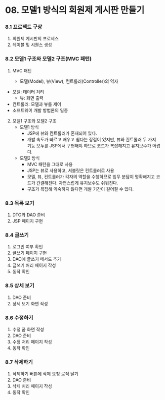 # 08. 모델1 방식의 회원제 게시판 만들기

### 8.1 프로젝트 구상

1. 회원제 게시판의 프로세스
2. 테이블 및 시퀀스 생성



### 8.2 모델1 구조와 모델2 구조(MVC 패턴)

1. MVC 패턴

   - 모델(Model), 뷰(View), 컨트롤러(Controller)의 약자
  - 모델: 데이터 처리
     - 뷰: 화면 출력
  - 컨트롤러: 모델과 뷰를 제어
   - 소프트웨어 개발 방법론의 일종

2. 모델1 구조와 모델2 구조
   - 모델1 방식
     - JSP에 뷰와 컨트롤러가 혼재되어 있다.
     - 개발 속도가 빠르고 배우고 쉽다는 장점이 있지만, 뷰와 컨트롤러 두 가지 기능 모두를 JSP에서 구현해야 하므로 코드가 복잡해지고 유지보수가 어렵다.
   - 모델2 방식
     - MVC 패턴을 그대로 사용
     - JSP는 뷰로 사용하고, 서블릿은 컨트롤러로 사용
     - 모델, 뷰, 컨트롤러가 각자의 역할을 수행하므로 업무 분담이 명확해지고 코드가 간결해진다. 자연스럽게 유지보수도 쉬워진다.
     - 구조가 복잡해 익숙하지 않다면 개발 기간이 길어질 수 있다.



### 8.3 목록 보기

1. DTO와 DAO 준비
2. JSP 페이지 구현



### 8.4 글쓰기

1. 로그인 여부 확인
2. 글쓰기 페이지 구현
3. DAO에 글쓰기 메서드 추가
4. 글쓰기 처리 페이지 작성
5. 동작 확인



### 8.5 상세 보기

1. DAO 준비
2. 상세 보기 화면 작성



### 8.6 수정하기

1. 수정 폼 화면 작성
2. DAO 준비
3. 수정 처리 페이지 작성
4. 동작 확인



### 8.7 삭제하기

1. 삭제하기 버튼에 삭제 요청 로직 달기
2. DAO 준비
3. 삭제 처리 페이지 작성
4. 동작 확인





